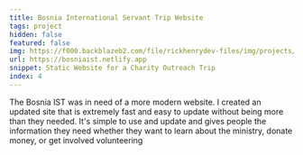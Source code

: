 ```yaml
---
title: Bosnia International Servant Trip Website
tags: project
hidden: false
featured: false
img: https://f000.backblazeb2.com/file/rickhenrydev-files/img/projects/4-bosnia-ist.png
url: https://bosniaist.netlify.app
snippet: Static Website for a Charity Outreach Trip
index: 4
---
```


The Bosnia IST was in need of a more modern website. I created an updated site that is extremely fast and easy to update
without being more than they needed. It's simple to use and update and gives people the information they need whether 
they want to learn about the ministry, donate money, or get involved volunteering

